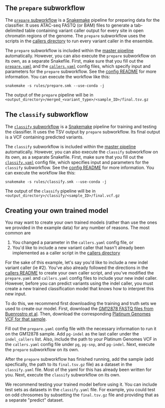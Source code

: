 ## The `prepare` subworkflow
The [`prepare` subworkflow](prepare.smk) is a [Snakemake](https://snakemake.readthedocs.io/en/stable/) pipeline for preparing data for the classifier. It uses ATAC-seq FASTQ (or BAM) files to generate a tab-delimited table containing variant caller output for every site in open chromatin regions of the genome. The `prepare` subworkflow uses the scripts in the [callers directory](callers) to run every variant caller in the ensemble.

The `prepare` subworkflow is included within the [master pipeline](/Snakefile) automatically. However, you can also execute the `prepare` subworkflow on its own, as a separate Snakefile.
First, make sure that you fill out the [`prepare.yaml`](/configs/prepare.yaml) and the [`callers.yaml`](/configs/callers.yaml) config files, which specify input and parameters for the `prepare` subworkflow. See the [config README](/configs) for more information.
You can execute the workflow like this:

	snakemake -s rules/prepare.smk --use-conda -j

The output of the `prepare` pipeline will be in `<output_directory>/merged_<variant_type>/<sample_ID>/final.tsv.gz`

## The `classify` subworkflow
The [`classify` subworkflow](classify.smk) is a [Snakemake](https://snakemake.readthedocs.io/en/stable/) pipeline for training and testing the classifier. It uses the TSV output by `prepare` subworkflow. Its final output is a VCF containing predicted variants.

The `classify` subworkflow is included within the [master pipeline](/Snakefile) automatically. However, you can also execute the `classify` subworkflow on its own, as a separate Snakefile.
First, make sure that you fill out the [`classify.yaml`](/configs/classify.yaml) config file, which specifies input and parameters for the `classify` subworkflow. See the [config README](/configs) for more information.
You can execute the workflow like this:

	snakemake -s rules/classify.smk --use-conda -j

The output of the `classify` pipeline will be in `<output_directory>/classify/<sample_ID>/final.vcf.gz`

## Creating your own trained model
You may want to create your own trained models (rather than use the ones we provided in the example data) for any number of reasons. The most common are

1. You changed a parameter in the `callers.yaml` config file, or
2. You'd like to include a new variant caller that hasn't already been implemented as a caller script in the [callers directory](/callers)

For the sake of this example, let's say you'd like to include a new indel variant caller (ie #2). You've also already followed the directions in the [callers README](/callers/README.md) to create your own caller script, and you've modified the `prepare.yaml` and `callers.yaml` config files to include your new indel caller. However, before you can predict variants using the indel caller, you must create a new trained classification model that knows how to interpret this new input.

To do this, we recommend first downloading the training and truth sets we used to create our model. First, download the [GM12878 FASTQ files from Buenrostro et al](https://www.ncbi.nlm.nih.gov/geo/query/acc.cgi?acc=GSE47753). Then, download the corresponding [Platinum Genomes VCF for that sample](https://www.illumina.com/platinumgenomes.html).

Fill out the `prepare.yaml` config file with the necessary information to run it on the GM12878 sample. Add `pg-indel` as the last caller under the `indel_callers` list. Also, include the path to your Platinum Genomes VCF in the `callers.yaml` config file under `pg`, `pg-snp`, and `pg-indel`. Next, execute the `prepare` subworkflow on its own.

After the `prepare` subworkflow has finished running, add the sample (add specfically, the path to its `final.tsv.gz` file) as a dataset in the `classify.yaml` file. Most of the yaml for this has already been written for you. Next, execute the `classify` subworkflow on its own.

We recommend testing your trained model before using it. You can include test sets as datasets in the `classify.yaml` file. For example, you could test on odd chrosomes by subsetting the `final.tsv.gz` file and providing that as a separate "predict" dataset.
